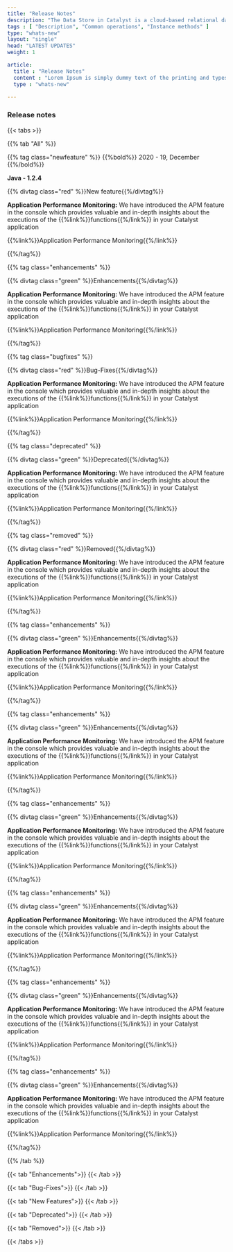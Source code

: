 ```yaml
---
title: "Release Notes"
description: "The Data Store in Catalyst is a cloud-based relational database management system which stores the persistent data of your application. This data repository includes the data from the application’s backend and the data of the application’s end users."
tags : [ "Description", "Common operations", "Instance methods" ]
type: "whats-new"
layout: "single"
head: "LATEST UPDATES"
weight: 1

article:
  title : "Release Notes"
  content : "Lorem Ipsum is simply dummy text of the printing and typesetting industry. <br> lorem Ipsum has been the industry’s standard dummy text"
  type : "whats-new"
  
---
```


### Release notes


{{< tabs >}}

{{% tab "All" %}} 

{{% tag class="newfeature" %}}
{{%bold%}}
2020 - 19, December
{{%/bold%}}

**Java - 1.2.4**

{{% divtag class="red" %}}New feature{{%/divtag%}}

**Application Performance Monitoring:** We have introduced the APM feature in the console which provides valuable and in-depth insights about the executions of the {{%link%}}functions{{%/link%}} in your Catalyst application

{{%link%}}Application Performance Monitoring{{%/link%}}

{{%/tag%}}

{{% tag class="enhancements" %}}

{{% divtag class="green" %}}Enhancements{{%/divtag%}}

**Application Performance Monitoring:** We have introduced the APM feature in the console which provides valuable and in-depth insights about the executions of the {{%link%}}functions{{%/link%}} in your Catalyst application

{{%link%}}Application Performance Monitoring{{%/link%}}

{{%/tag%}}

{{% tag class="bugfixes" %}}

{{% divtag class="red" %}}Bug-Fixes{{%/divtag%}}

**Application Performance Monitoring:** We have introduced the APM feature in the console which provides valuable and in-depth insights about the executions of the {{%link%}}functions{{%/link%}} in your Catalyst application

{{%link%}}Application Performance Monitoring{{%/link%}}

{{%/tag%}}

{{% tag class="deprecated" %}}

{{% divtag class="green" %}}Deprecated{{%/divtag%}}

**Application Performance Monitoring:** We have introduced the APM feature in the console which provides valuable and in-depth insights about the executions of the {{%link%}}functions{{%/link%}} in your Catalyst application

{{%link%}}Application Performance Monitoring{{%/link%}}

{{%/tag%}}

{{% tag class="removed" %}}

{{% divtag class="red" %}}Removed{{%/divtag%}}

**Application Performance Monitoring:** We have introduced the APM feature in the console which provides valuable and in-depth insights about the executions of the {{%link%}}functions{{%/link%}} in your Catalyst application

{{%link%}}Application Performance Monitoring{{%/link%}}

{{%/tag%}}

{{% tag class="enhancements" %}}

{{% divtag class="green" %}}Enhancements{{%/divtag%}}

**Application Performance Monitoring:** We have introduced the APM feature in the console which provides valuable and in-depth insights about the executions of the {{%link%}}functions{{%/link%}} in your Catalyst application

{{%link%}}Application Performance Monitoring{{%/link%}}

{{%/tag%}}

{{% tag class="enhancements" %}}

{{% divtag class="green" %}}Enhancements{{%/divtag%}}

**Application Performance Monitoring:** We have introduced the APM feature in the console which provides valuable and in-depth insights about the executions of the {{%link%}}functions{{%/link%}} in your Catalyst application

{{%link%}}Application Performance Monitoring{{%/link%}}

{{%/tag%}}

{{% tag class="enhancements" %}}

{{% divtag class="green" %}}Enhancements{{%/divtag%}}

**Application Performance Monitoring:** We have introduced the APM feature in the console which provides valuable and in-depth insights about the executions of the {{%link%}}functions{{%/link%}} in your Catalyst application

{{%link%}}Application Performance Monitoring{{%/link%}}

{{%/tag%}}

{{% tag class="enhancements" %}}

{{% divtag class="green" %}}Enhancements{{%/divtag%}}

**Application Performance Monitoring:** We have introduced the APM feature in the console which provides valuable and in-depth insights about the executions of the {{%link%}}functions{{%/link%}} in your Catalyst application

{{%link%}}Application Performance Monitoring{{%/link%}}

{{%/tag%}}

{{% tag class="enhancements" %}}

{{% divtag class="green" %}}Enhancements{{%/divtag%}}

**Application Performance Monitoring:** We have introduced the APM feature in the console which provides valuable and in-depth insights about the executions of the {{%link%}}functions{{%/link%}} in your Catalyst application

{{%link%}}Application Performance Monitoring{{%/link%}}

{{%/tag%}}

{{% tag class="enhancements" %}}

{{% divtag class="green" %}}Enhancements{{%/divtag%}}

**Application Performance Monitoring:** We have introduced the APM feature in the console which provides valuable and in-depth insights about the executions of the {{%link%}}functions{{%/link%}} in your Catalyst application

{{%link%}}Application Performance Monitoring{{%/link%}}

{{%/tag%}}

{{% /tab %}}

{{< tab "Enhancements">}} 
{{< /tab >}}

{{< tab "Bug-Fixes">}} 
{{< /tab >}}

{{< tab "New Features">}} 
{{< /tab >}}

{{< tab "Deprecated">}} 
{{< /tab >}}

{{< tab "Removed">}} 
{{< /tab >}}

{{< /tabs >}}